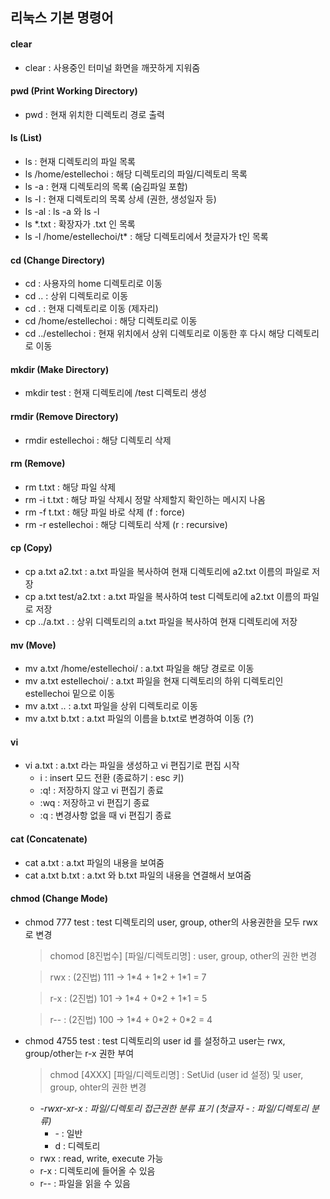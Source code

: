## 리눅스 기본 명령어
 #### clear
 - clear : 사용중인 터미널 화면을 깨끗하게 지워줌

 #### pwd (Print Working Directory)
  - pwd : 현재 위치한 디렉토리 경로 출력

 #### ls (List)
 - ls : 현재 디렉토리의 파일 목록
 - ls \/home\/estellechoi : 해당 디렉토리의 파일/디렉토리 목록
 - ls -a : 현재 디렉토리의 목록 (숨김파일 포함)
 - ls -l : 현재 디렉토리의 목록 상세 (권한, 생성일자 등)
 - ls -al : ls -a 와 ls -l
 - ls \*.txt : 확장자가 .txt 인 목록
 - ls -l \/home\/estellechoi\/t* : 해당 디렉토리에서 첫글자가 t인 목록

 #### cd (Change Directory)
 - cd : 사용자의 home 디렉토리로 이동
 - cd .. : 상위 디렉토리로 이동
 - cd . : 현재 디렉토리로 이동 (제자리)
 - cd \/home\/estellechoi : 해당 디렉토리로 이동
 - cd ..\/estellechoi : 현재 위치에서 상위 디렉토리로 이동한 후 다시 해당 디렉토리로 이동

 #### mkdir (Make Directory)
 - mkdir test : 현재 디렉토리에 \/test 디렉토리 생성

 #### rmdir (Remove Directory)
 - rmdir estellechoi : 해당 디렉토리 삭제

 #### rm (Remove)
 - rm t.txt : 해당 파일 삭제
 - rm -i t.txt : 해당 파일 삭제시 정말 삭제할지 확인하는 메시지 나옴
 - rm -f t.txt : 해당 파일 바로 삭제 (f : force)
 - rm -r estellechoi : 해당 디렉토리 삭제 (r : recursive)

 #### cp (Copy)
 - cp a.txt a2.txt : a.txt 파일을 복사하여 현재 디렉토리에 a2.txt 이름의 파일로 저장
 - cp a.txt test\/a2.txt : a.txt 파일을 복사하여 test 디렉토리에 a2.txt 이름의 파일로 저장
 - cp ..\/a.txt . : 상위 디렉토리의 a.txt 파일을 복사하여 현재 디렉토리에 저장

 #### mv (Move)
 - mv a.txt \/home\/estellechoi\/ : a.txt 파일을 해당 경로로 이동
 - mv a.txt estellechoi\/ : a.txt 파일을 현재 디렉토리의 하위 디렉토리인 estellechoi 밑으로 이동
 - mv a.txt .. : a.txt 파일을 상위 디렉토리로 이동
 - mv a.txt b.txt : a.txt 파일의 이름을 b.txt로 변경하여 이동 (?)

 #### vi
 - vi a.txt : a.txt 라는 파일을 생성하고 vi 편집기로 편집 시작
    - i : insert 모드 전환 (종료하기 : esc 키)
    - :q! : 저장하지 않고 vi 편집기 종료
    - :wq : 저장하고 vi 편집기 종료
    - :q : 변경사항 없을 때 vi 편집기 종료

 #### cat (Concatenate)
 - cat a.txt : a.txt 파일의 내용을 보여줌
 - cat a.txt b.txt : a.txt 와 b.txt 파일의 내용을 연결해서 보여줌

 #### chmod (Change Mode)
 - chmod 777 test : test 디렉토리의 user, group, other의 사용권한을 모두 rwx로 변경
    > chomod [8진법수] [파일/디렉토리명] : user, group, other의 권한 변경

    > rwx : (2진법) 111 → 1\*4 + 1\*2 + 1\*1 = 7

    > r-x : (2진법) 101 → 1\*4 + 0\*2 + 1\*1 = 5

    > r-- : (2진법) 100 → 1\*4 + 0\*2 + 0\*2 = 4

 - chmod 4755 test : test 디렉토리의 user id 를 설정하고 user는 rwx, group/other는 r-x 권한 부여
    > chmod [4XXX] [파일/디렉토리명] : SetUid (user id 설정) 및 user, group, ohter의 권한 변경

    - _-rwxr-xr-x : 파일/디렉토리 접근권한 분류 표기 (첫글자 - : 파일/디렉토리 분류)_
        - \- : 일반
        - d : 디렉토리
    - rwx : read, write, execute 가능
    - r-x : 디렉토리에 들어올 수 있음
    - r-- : 파일을 읽을 수 있음
